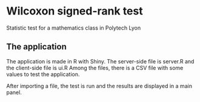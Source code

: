 # Wilcoxon signed-rank test

Statistic test for a mathematics class in Polytech Lyon

## The application

The application is made in R with Shiny. The server-side file is server.R and the client-side file is ui.R
Among the files, there is a CSV file with some values to test the application.

After importing a file, the test is run and the results are displayed in a main panel.